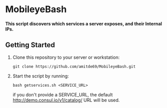 # MobileyeBash
#### This script discovers which services a server exposes, and their Internal IPs.

## Getting Started
1. Clone this repository to your server or workstation:
    ```
    git clone https://github.com/amitde69/MobileyeBash.git
    ```

1. Start the script by running: 
    ```
    bash getservices.sh <SERVICE_URL>
    ```
    if you don't provide a SERVICE_URL, the default http://demo.consul.io/v1/catalog/ URL will be used.
